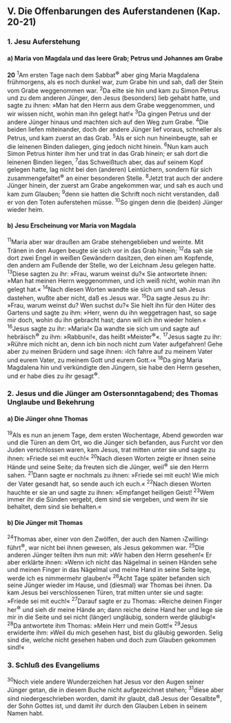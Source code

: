 ## V. Die Offenbarungen des Auferstandenen (Kap. 20-21)

### 1. Jesu Auferstehung

#### a) Maria von Magdala und das leere Grab; Petrus und Johannes am Grabe

__20__
<sup>1</sup>Am ersten Tage nach dem Sabbat<sup title="oder: am ersten Tage der Woche">&#x2732;</sup> aber ging Maria Magdalena frühmorgens, als es noch dunkel war, zum Grabe hin und sah, daß der Stein vom Grabe weggenommen war.
<sup>2</sup>Da eilte sie hin und kam zu Simon Petrus und zu dem anderen Jünger, den Jesus (besonders) lieb gehabt hatte, und sagte zu ihnen: »Man hat den Herrn aus dem Grabe weggenommen, und wir wissen nicht, wohin man ihn gelegt hat!«
<sup>3</sup>Da gingen Petrus und der andere Jünger hinaus und machten sich auf den Weg zum Grabe.
<sup>4</sup>Die beiden liefen miteinander, doch der andere Jünger lief voraus, schneller als Petrus, und kam zuerst an das Grab.
<sup>5</sup>Als er sich nun hineinbeugte, sah er die leinenen Binden daliegen, ging jedoch nicht hinein.
<sup>6</sup>Nun kam auch Simon Petrus hinter ihm her und trat in das Grab hinein; er sah dort die leinenen Binden liegen,
<sup>7</sup>das Schweißtuch aber, das auf seinem Kopf gelegen hatte, lag nicht bei den (anderen) Leintüchern, sondern für sich zusammengefaltet<sup title="oder: aufgewickelt">&#x2732;</sup> an einer besonderen Stelle.
<sup>8</sup>Jetzt trat auch der andere Jünger hinein, der zuerst am Grabe angekommen war, und sah es auch und kam zum Glauben;
<sup>9</sup>denn sie hatten die Schrift noch nicht verstanden, daß er von den Toten auferstehen müsse.
<sup>10</sup>So gingen denn die (beiden) Jünger wieder heim.

#### b) Jesu Erscheinung vor Maria von Magdala

<sup>11</sup>Maria aber war draußen am Grabe stehengeblieben und weinte. Mit Tränen in den Augen beugte sie sich vor in das Grab hinein;
<sup>12</sup>da sah sie dort zwei Engel in weißen Gewändern dasitzen, den einen am Kopfende, den andern am Fußende der Stelle, wo der Leichnam Jesu gelegen hatte.
<sup>13</sup>Diese sagten zu ihr: »Frau, warum weinst du?« Sie antwortete ihnen: »Man hat meinen Herrn weggenommen, und ich weiß nicht, wohin man ihn gelegt hat.«
<sup>14</sup>Nach diesen Worten wandte sie sich um und sah Jesus dastehen, wußte aber nicht, daß es Jesus war.
<sup>15</sup>Da sagte Jesus zu ihr: »Frau, warum weinst du? Wen suchst du?« Sie hielt ihn für den Hüter des Gartens und sagte zu ihm: »Herr, wenn du ihn weggetragen hast, so sage mir doch, wohin du ihn gebracht hast; dann will ich ihn wieder holen.«
<sup>16</sup>Jesus sagte zu ihr: »Maria!« Da wandte sie sich um und sagte auf hebräisch<sup title="= aramäisch">&#x2732;</sup> zu ihm: »Rabbuni!«, das heißt »Meister<sup title="oder: Lehrer">&#x2732;</sup>«.
<sup>17</sup>Jesus sagte zu ihr: »Rühre mich nicht an, denn ich bin noch nicht zum Vater aufgefahren! Gehe aber zu meinen Brüdern und sage ihnen: ›Ich fahre auf zu meinem Vater und eurem Vater, zu meinem Gott und eurem Gott.‹«
<sup>18</sup>Da ging Maria Magdalena hin und verkündigte den Jüngern, sie habe den Herrn gesehen, und er habe dies zu ihr gesagt<sup title="oder: ihr aufgetragen">&#x2732;</sup>.

### 2. Jesus und die Jünger am Ostersonntagabend; des Thomas Unglaube und Bekehrung

#### a) Die Jünger ohne Thomas

<sup>19</sup>Als es nun an jenem Tage, dem ersten Wochentage, Abend geworden war und die Türen an dem Ort, wo die Jünger sich befanden, aus Furcht vor den Juden verschlossen waren, kam Jesus, trat mitten unter sie und sagte zu ihnen: »Friede sei mit euch!«
<sup>20</sup>Nach diesen Worten zeigte er ihnen seine Hände und seine Seite; da freuten sich die Jünger, weil<sup title="oder: als">&#x2732;</sup> sie den Herrn sahen.
<sup>21</sup>Dann sagte er nochmals zu ihnen: »Friede sei mit euch! Wie mich der Vater gesandt hat, so sende auch ich euch.«
<sup>22</sup>Nach diesen Worten hauchte er sie an und sagte zu ihnen: »Empfanget heiligen Geist!
<sup>23</sup>Wem immer ihr die Sünden vergebt, dem sind sie vergeben, und wem ihr sie behaltet, dem sind sie behalten.«

#### b) Die Jünger mit Thomas

<sup>24</sup>Thomas aber, einer von den Zwölfen, der auch den Namen ›Zwilling‹ führt<sup title="11,16">&#x2732;</sup>, war nicht bei ihnen gewesen, als Jesus gekommen war.
<sup>25</sup>Die anderen Jünger teilten ihm nun mit: »Wir haben den Herrn gesehen!« Er aber erklärte ihnen: »Wenn ich nicht das Nägelmal in seinen Händen sehe und meinen Finger in das Nägelmal und meine Hand in seine Seite lege, werde ich es nimmermehr glauben!«
<sup>26</sup>Acht Tage später befanden sich seine Jünger wieder im Hause, und (diesmal) war Thomas bei ihnen. Da kam Jesus bei verschlossenen Türen, trat mitten unter sie und sagte: »Friede sei mit euch!«
<sup>27</sup>Darauf sagte er zu Thomas: »Reiche deinen Finger her<sup title="oder: lege deinen Finger hier auf diese Stelle">&#x2732;</sup> und sieh dir meine Hände an; dann reiche deine Hand her und lege sie mir in die Seite und sei nicht (länger) ungläubig, sondern werde gläubig!«
<sup>28</sup>Da antwortete ihm Thomas: »Mein Herr und mein Gott!«
<sup>29</sup>Jesus erwiderte ihm: »Weil du mich gesehen hast, bist du gläubig geworden. Selig sind die, welche nicht gesehen haben und doch zum Glauben gekommen sind!«

### 3. Schluß des Evangeliums

<sup>30</sup>Noch viele andere Wunderzeichen hat Jesus vor den Augen seiner Jünger getan, die in diesem Buche nicht aufgezeichnet stehen;
<sup>31</sup>diese aber sind niedergeschrieben worden, damit ihr glaubt, daß Jesus der Gesalbte<sup title="= Christus, oder: der Messias">&#x2732;</sup>, der Sohn Gottes ist, und damit ihr durch den Glauben Leben in seinem Namen habt.